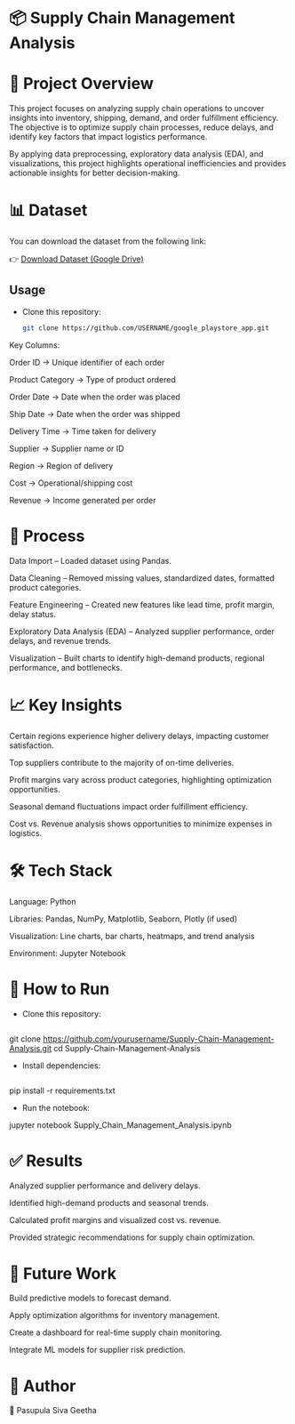 # 📦 Supply Chain Management Analysis
# 📌 Project Overview

This project focuses on analyzing supply chain operations to uncover insights into inventory, shipping, demand, and order fulfillment efficiency. The objective is to optimize supply chain processes, reduce delays, and identify key factors that impact logistics performance.

By applying data preprocessing, exploratory data analysis (EDA), and visualizations, this project highlights operational inefficiencies and provides actionable insights for better decision-making.

# 📊 Dataset

You can download the dataset from the following link:

👉 [Download Dataset (Google Drive)](https://drive.google.com/file/d/1LzRgcmiPu-D1e1sPNIDvkr57C4mGzdLH/view)
## Usage

- Clone this repository:
  ```bash
  git clone https://github.com/USERNAME/google_playstore_app.git

Key Columns:

Order ID → Unique identifier of each order

Product Category → Type of product ordered

Order Date → Date when the order was placed

Ship Date → Date when the order was shipped

Delivery Time → Time taken for delivery

Supplier → Supplier name or ID

Region → Region of delivery

Cost → Operational/shipping cost

Revenue → Income generated per order

# 🔑 Process

Data Import – Loaded dataset using Pandas.

Data Cleaning – Removed missing values, standardized dates, formatted product categories.

Feature Engineering – Created new features like lead time, profit margin, delay status.

Exploratory Data Analysis (EDA) – Analyzed supplier performance, order delays, and revenue trends.

Visualization – Built charts to identify high-demand products, regional performance, and bottlenecks.

# 📈 Key Insights

Certain regions experience higher delivery delays, impacting customer satisfaction.

Top suppliers contribute to the majority of on-time deliveries.

Profit margins vary across product categories, highlighting optimization opportunities.

Seasonal demand fluctuations impact order fulfillment efficiency.

Cost vs. Revenue analysis shows opportunities to minimize expenses in logistics.

# 🛠️ Tech Stack

Language: Python

Libraries: Pandas, NumPy, Matplotlib, Seaborn, Plotly (if used)

Visualization: Line charts, bar charts, heatmaps, and trend analysis

Environment: Jupyter Notebook

# 🚀 How to Run

- Clone this repository:
  ```bash
git clone https://github.com/yourusername/Supply-Chain-Management-Analysis.git
cd Supply-Chain-Management-Analysis


- Install dependencies:
  ```python
pip install -r requirements.txt


- Run the notebook:

jupyter notebook Supply_Chain_Management_Analysis.ipynb

# ✅ Results

Analyzed supplier performance and delivery delays.

Identified high-demand products and seasonal trends.

Calculated profit margins and visualized cost vs. revenue.

Provided strategic recommendations for supply chain optimization.

# 🔮 Future Work

Build predictive models to forecast demand.

Apply optimization algorithms for inventory management.

Create a dashboard for real-time supply chain monitoring.

Integrate ML models for supplier risk prediction.

# 📌 Author

👤 Pasupula Siva Geetha
